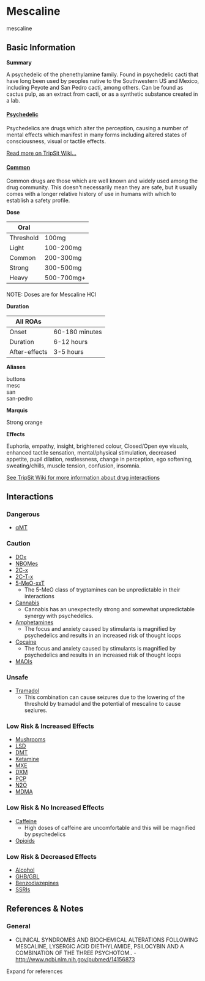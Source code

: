 # Mescaline

mescaline

## Basic Information

**Summary**

A psychedelic of the phenethylamine family. Found in psychedelic cacti that have long been used by peoples native to the Southwestern US and Mexico, including Peyote and San Pedro cacti, among others. Can be found as cactus pulp, as an extract from cacti, or as a synthetic substance created in a lab.

#### [Psychedelic](/category/psychedelic)

Psychedelics are drugs which alter the perception, causing a number of mental effects which manifest in many forms including altered states of consciousness, visual or tactile effects.

[Read more on TripSit Wiki...](#{category.wiki})

#### [Common](/category/common)

Common drugs are those which are well known and widely used among the drug community. This doesn't necessarily mean they are safe, but it usually comes with a longer relative history of use in humans with which to establish a safety profile.

**Dose**

| Oral      |            |
| --------- | ---------- |
| Threshold | 100mg      |
| Light     | 100-200mg  |
| Common    | 200-300mg  |
| Strong    | 300-500mg  |
| Heavy     | 500-700mg+ |

#### 

 NOTE: Doses are for Mescaline HCl

**Duration**

| All ROAs      |                |
| ------------- | -------------- |
| Onset         | 60-180 minutes |
| Duration      | 6-12 hours     |
| After-effects | 3-5 hours      |

**Aliases**

buttons  
mesc  
san  
san-pedro  

**Marquis**

Strong orange

**Effects**

Euphoria, empathy, insight, brightened colour, Closed/Open eye visuals, enhanced tactile sensation, mental/physical stimulation, decreased appetite, pupil dilation, restlessness, change in perception, ego softening, sweating/chills, muscle tension, confusion, insomnia.

[See TripSit Wiki for more information about drug interactions](http://combo.tripsit.me/)

## Interactions

### Dangerous

* [αMT](/amt)

### Caution

* [DOx](https://wiki.tripsit.me/wiki/DOx)
* [NBOMes](https://wiki.tripsit.me/wiki/NBOMes)
* [2C-x](https://wiki.tripsit.me/wiki/2C-X)
* [2C-T-x](https://wiki.tripsit.me/wiki/2C-X)
* [5-MeO-xxT](https://wiki.tripsit.me/wiki/5-MeO-DMT)  
   * The 5-MeO class of tryptamines can be unpredictable in their interactions
* [Cannabis](/cannabis)  
   * Cannabis has an unexpectedly strong and somewhat unpredictable synergy with psychedelics.
* [Amphetamines](https://wiki.tripsit.me/wiki/Amphetamine)  
   * The focus and anxiety caused by stimulants is magnified by psychedelics and results in an increased risk of thought loops
* [Cocaine](/cocaine)  
   * The focus and anxiety caused by stimulants is magnified by psychedelics and results in an increased risk of thought loops
* [MAOIs](https://wiki.tripsit.me/wiki/Antidepressants#MAOIs)

### Unsafe

* [Tramadol](/tramadol)  
   * This combination can cause seizures due to the lowering of the threshold by tramadol and the potential of mescaline to cause seziures.

### Low Risk & Increased Effects

* [Mushrooms](/mushrooms)
* [LSD](/lsd)
* [DMT](/dmt)
* [Ketamine](/ketamine)
* [MXE](/mxe)
* [DXM](/dxm)
* [PCP](/pcp)
* [N2O](/nitrous)
* [MDMA](/mdma)

### Low Risk & No Increased Effects

* [Caffeine](/caffeine)  
   * High doses of caffeine are uncomfortable and this will be magnified by psychedelics
* [Opioids](https://wiki.tripsit.me/wiki/Opioids)

### Low Risk & Decreased Effects

* [Alcohol](/alcohol)
* [GHB/GBL](https://wiki.tripsit.me/wiki/GHB)
* [Benzodiazepines](https://wiki.tripsit.me/wiki/Benzodiazepines)
* [SSRIs](https://wiki.tripsit.me/wiki/Antidepressants#SSRIs)

## References & Notes

### General

* CLINICAL SYNDROMES AND BIOCHEMICAL ALTERATIONS FOLLOWING MESCALINE, LYSERGIC ACID DIETHYLAMIDE, PSILOCYBIN AND A COMBINATION OF THE THREE PSYCHOTOM.. - <http://www.ncbi.nlm.nih.gov/pubmed/14156873>

Expand for references